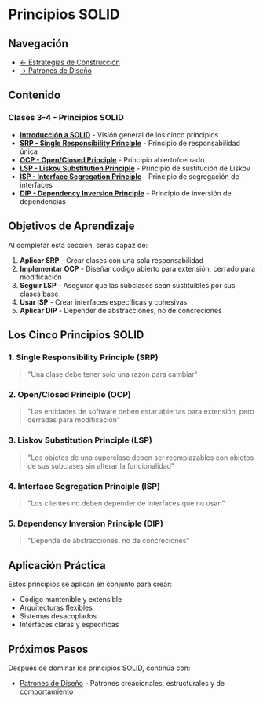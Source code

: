 # Principios SOLID

## Navegación

- [← Estrategias de Construcción](../CodeConstructionStrategies/README.md)
- [→ Patrones de Diseño](../DesignPatterns/README.md)

## Contenido

### Clases 3-4 - Principios SOLID

- **[Introducción a SOLID](Solid.md)** - Visión general de los cinco principios
- **[SRP - Single Responsibility Principle](SRP.md)** - Principio de responsabilidad única
- **[OCP - Open/Closed Principle](OCP.md)** - Principio abierto/cerrado
- **[LSP - Liskov Substitution Principle](LSP.md)** - Principio de sustitución de Liskov
- **[ISP - Interface Segregation Principle](ISP.md)** - Principio de segregación de interfaces
- **[DIP - Dependency Inversion Principle](DIP.md)** - Principio de inversión de dependencias

## Objetivos de Aprendizaje

Al completar esta sección, serás capaz de:

1. **Aplicar SRP** - Crear clases con una sola responsabilidad
2. **Implementar OCP** - Diseñar código abierto para extensión, cerrado para modificación
3. **Seguir LSP** - Asegurar que las subclases sean sustituibles por sus clases base
4. **Usar ISP** - Crear interfaces específicas y cohesivas
5. **Aplicar DIP** - Depender de abstracciones, no de concreciones

## Los Cinco Principios SOLID

### 1. Single Responsibility Principle (SRP)
> "Una clase debe tener solo una razón para cambiar"

### 2. Open/Closed Principle (OCP)
> "Las entidades de software deben estar abiertas para extensión, pero cerradas para modificación"

### 3. Liskov Substitution Principle (LSP)
> "Los objetos de una superclase deben ser reemplazables con objetos de sus subclases sin alterar la funcionalidad"

### 4. Interface Segregation Principle (ISP)
> "Los clientes no deben depender de interfaces que no usan"

### 5. Dependency Inversion Principle (DIP)
> "Depende de abstracciones, no de concreciones"

## Aplicación Práctica

Estos principios se aplican en conjunto para crear:
- Código mantenible y extensible
- Arquitecturas flexibles
- Sistemas desacoplados
- Interfaces claras y específicas

## Próximos Pasos

Después de dominar los principios SOLID, continúa con:
- [Patrones de Diseño](../DesignPatterns/README.md) - Patrones creacionales, estructurales y de comportamiento
